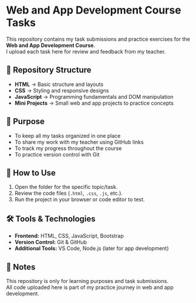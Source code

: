 # Web and App Development Course Tasks

This repository contains my task submissions and practice exercises for the **Web and App Development Course**.  
I upload each task here for review and feedback from my teacher.

## 📂 Repository Structure
- **HTML** → Basic structure and layouts  
- **CSS** → Styling and responsive designs  
- **JavaScript** → Programming fundamentals and DOM manipulation  
- **Mini Projects** → Small web and app projects to practice concepts  

## 🎯 Purpose
- To keep all my tasks organized in one place  
- To share my work with my teacher using GitHub links  
- To track my progress throughout the course  
- To practice version control with Git  

## 🚀 How to Use
1. Open the folder for the specific topic/task.  
2. Review the code files (`.html`, `.css`, `.js`, etc.).  
3. Run the project in your browser or code editor to test.  

## 🛠️ Tools & Technologies
- **Frontend:** HTML, CSS, JavaScript, Bootstrap  
- **Version Control:** Git & GitHub  
- **Additional Tools:** VS Code, Node.js (later for app development)  

## 📌 Notes
This repository is only for learning purposes and task submissions.  
All code uploaded here is part of my practice journey in web and app development.
